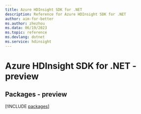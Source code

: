 ```yaml
---
title: Azure HDInsight SDK for .NET
description: Reference for Azure HDInsight SDK for .NET
author: aim-for-better
ms.author: zhezhou
ms.data: 06/19/2023
ms.topic: reference
ms.devlang: dotnet
ms.service: hdinsight
---
```

# Azure HDInsight SDK for .NET - preview
## Packages - preview
[!INCLUDE [packages](hdinsight-index.md)]